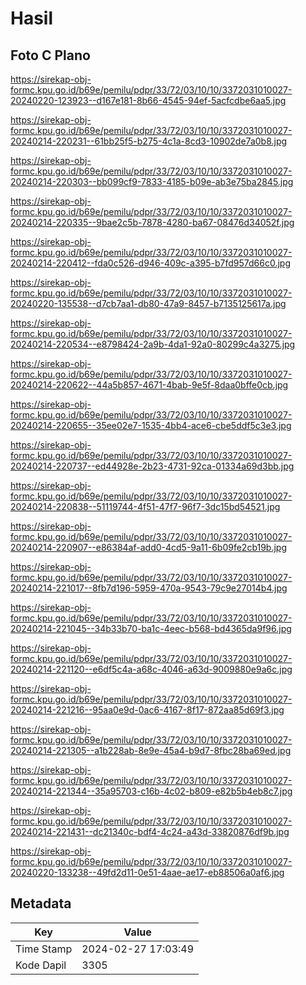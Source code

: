 # Hasil

## Foto C Plano

https://sirekap-obj-formc.kpu.go.id/b69e/pemilu/pdpr/33/72/03/10/10/3372031010027-20240220-123923--d167e181-8b66-4545-94ef-5acfcdbe6aa5.jpg

https://sirekap-obj-formc.kpu.go.id/b69e/pemilu/pdpr/33/72/03/10/10/3372031010027-20240214-220231--61bb25f5-b275-4c1a-8cd3-10902de7a0b8.jpg

https://sirekap-obj-formc.kpu.go.id/b69e/pemilu/pdpr/33/72/03/10/10/3372031010027-20240214-220303--bb099cf9-7833-4185-b09e-ab3e75ba2845.jpg

https://sirekap-obj-formc.kpu.go.id/b69e/pemilu/pdpr/33/72/03/10/10/3372031010027-20240214-220335--9bae2c5b-7878-4280-ba67-08476d34052f.jpg

https://sirekap-obj-formc.kpu.go.id/b69e/pemilu/pdpr/33/72/03/10/10/3372031010027-20240214-220412--fda0c526-d946-409c-a395-b7fd957d66c0.jpg

https://sirekap-obj-formc.kpu.go.id/b69e/pemilu/pdpr/33/72/03/10/10/3372031010027-20240220-135538--d7cb7aa1-db80-47a9-8457-b7135125617a.jpg

https://sirekap-obj-formc.kpu.go.id/b69e/pemilu/pdpr/33/72/03/10/10/3372031010027-20240214-220534--e8798424-2a9b-4da1-92a0-80299c4a3275.jpg

https://sirekap-obj-formc.kpu.go.id/b69e/pemilu/pdpr/33/72/03/10/10/3372031010027-20240214-220622--44a5b857-4671-4bab-9e5f-8daa0bffe0cb.jpg

https://sirekap-obj-formc.kpu.go.id/b69e/pemilu/pdpr/33/72/03/10/10/3372031010027-20240214-220655--35ee02e7-1535-4bb4-ace6-cbe5ddf5c3e3.jpg

https://sirekap-obj-formc.kpu.go.id/b69e/pemilu/pdpr/33/72/03/10/10/3372031010027-20240214-220737--ed44928e-2b23-4731-92ca-01334a69d3bb.jpg

https://sirekap-obj-formc.kpu.go.id/b69e/pemilu/pdpr/33/72/03/10/10/3372031010027-20240214-220838--51119744-4f51-47f7-96f7-3dc15bd54521.jpg

https://sirekap-obj-formc.kpu.go.id/b69e/pemilu/pdpr/33/72/03/10/10/3372031010027-20240214-220907--e86384af-add0-4cd5-9a11-6b09fe2cb19b.jpg

https://sirekap-obj-formc.kpu.go.id/b69e/pemilu/pdpr/33/72/03/10/10/3372031010027-20240214-221017--8fb7d196-5959-470a-9543-79c9e27014b4.jpg

https://sirekap-obj-formc.kpu.go.id/b69e/pemilu/pdpr/33/72/03/10/10/3372031010027-20240214-221045--34b33b70-ba1c-4eec-b568-bd4365da9f96.jpg

https://sirekap-obj-formc.kpu.go.id/b69e/pemilu/pdpr/33/72/03/10/10/3372031010027-20240214-221120--e6df5c4a-a68c-4046-a63d-9009880e9a6c.jpg

https://sirekap-obj-formc.kpu.go.id/b69e/pemilu/pdpr/33/72/03/10/10/3372031010027-20240214-221216--95aa0e9d-0ac6-4167-8f17-872aa85d69f3.jpg

https://sirekap-obj-formc.kpu.go.id/b69e/pemilu/pdpr/33/72/03/10/10/3372031010027-20240214-221305--a1b228ab-8e9e-45a4-b9d7-8fbc28ba69ed.jpg

https://sirekap-obj-formc.kpu.go.id/b69e/pemilu/pdpr/33/72/03/10/10/3372031010027-20240214-221344--35a95703-c16b-4c02-b809-e82b5b4eb8c7.jpg

https://sirekap-obj-formc.kpu.go.id/b69e/pemilu/pdpr/33/72/03/10/10/3372031010027-20240214-221431--dc21340c-bdf4-4c24-a43d-33820876df9b.jpg

https://sirekap-obj-formc.kpu.go.id/b69e/pemilu/pdpr/33/72/03/10/10/3372031010027-20240220-133238--49fd2d11-0e51-4aae-ae17-eb88506a0af6.jpg


## Metadata

| Key        | Value               |
| ---------- | ------------------- |
| Time Stamp | 2024-02-27 17:03:49 |
| Kode Dapil | 3305                |



